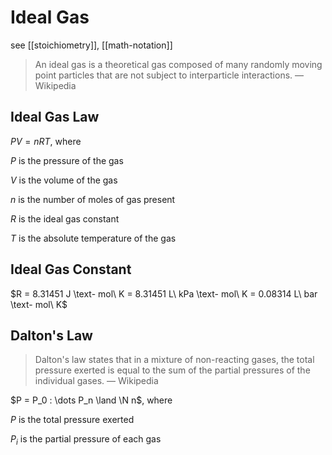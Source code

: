 # Ideal Gas

see [[stoichiometry]], [[math-notation]]

> An ideal gas is a theoretical gas composed of many randomly moving point particles that are not subject to interparticle interactions. &mdash; Wikipedia

## Ideal Gas Law

$PV = nRT$, where

$P$ is the pressure of the gas

$V$ is the volume of the gas

$n$ is the number of moles of gas present

$R$ is the ideal gas constant

$T$ is the absolute temperature of the gas

## Ideal Gas Constant

$R = 8.31451 J \text- mol\ K = 8.31451 L\ kPa \text- mol\ K = 0.08314 L\ bar \text- mol\ K$

## Dalton's Law

> Dalton's law states that in a mixture of non-reacting gases, the total pressure exerted is equal to the sum of the partial pressures of the individual gases. &mdash; Wikipedia

$P = P_0 : \dots P_n \land \N n$, where

$P$ is the total pressure exerted

$P_i$ is the partial pressure of each gas
